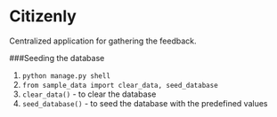 # Citizenly

Centralized application for gathering the feedback.

###Seeding the database
1. ```python manage.py shell```
2. ``from sample_data import clear_data, seed_database``
3. ``clear_data()`` - to clear the database
4. ``seed_database()`` - to seed the database with the predefined values